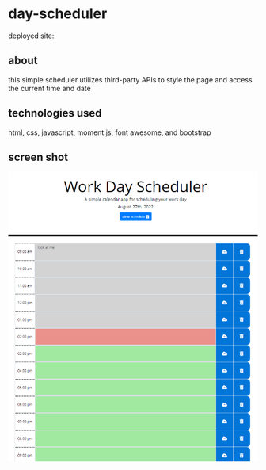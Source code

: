 # day-scheduler

deployed site: 
## about
this simple scheduler utilizes third-party APIs to style the page and access the current time and date

## technologies used
html, css, javascript, moment.js, font awesome, and bootstrap

## screen shot
![screen capture](Develop/work-day-scheduler.PNG)
